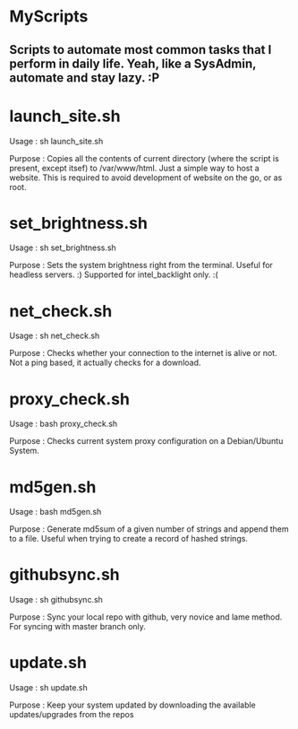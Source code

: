 # MyScripts
Scripts to automate most common tasks that I perform in daily life. Yeah, like a SysAdmin, automate and stay lazy. :P
---------------------------------------------------------------------------------------

# launch_site.sh
Usage : sh launch_site.sh

Purpose : Copies all the contents of current directory (where the script is present, except itsef) to /var/www/html. Just a simple way to host a website. This is required to avoid development of website on the go, or as root.

# set_brightness.sh
Usage : sh set_brightness.sh

Purpose : Sets the system brightness right from the terminal. Useful for headless servers. :) Supported for intel_backlight only. :(

# net_check.sh
Usage : sh net_check.sh

Purpose : Checks whether your connection to the internet is alive or not. Not a ping based, it actually checks for a download.

# proxy_check.sh
Usage : bash proxy_check.sh

Purpose : Checks current system proxy configuration on a Debian/Ubuntu System.

# md5gen.sh
Usage : bash md5gen.sh

Purpose : Generate md5sum of a given number of strings and append them to a file. Useful when trying to create a record of hashed strings.

# githubsync.sh
Usage : sh githubsync.sh

Purpose : Sync your local repo with github, very novice and lame method. For syncing with master branch only.

# update.sh
Usage : sh update.sh

Purpose : Keep your system updated by downloading the available updates/upgrades from the repos

